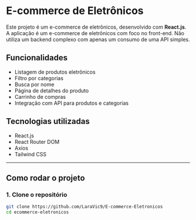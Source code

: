 #  E-commerce de Eletrônicos

Este projeto é um e-commerce de eletrônicos, desenvolvido com **React.js**. A aplicação é um e-commerce de eletrônicos com foco no front-end. Não utiliza um backend complexo com apenas um consumo de uma API simples.

##  Funcionalidades

- Listagem de produtos eletrônicos
- Filtro por categorias
- Busca por nome
- Página de detalhes do produto
- Carrinho de compras
- Integração com API para produtos e categorias

##  Tecnologias utilizadas

- React.js
- React Router DOM
- Axios
- Tailwind CSS

---

## Como rodar o projeto



### 1. Clone o repositório

```bash
git clone https://github.com/LaraVic9/E-commerce-Eletronicos
cd ecommerce-eletronicos
